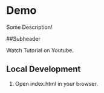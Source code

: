 # Demo

Some Description!

##Subheader

Watch Tutorial on Youtube.

## Local Development

1. Open index.html in your browser.
